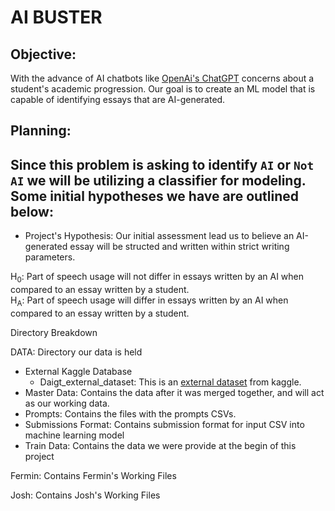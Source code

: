 # AI BUSTER

## Objective:

With the advance of AI chatbots like [OpenAi's ChatGPT](https://chat.openai.com/) concerns about a student's academic progression. Our goal is to create an ML model that is capable of identifying essays that are AI-generated. 



## Planning:

## Since this problem is asking to identify `AI` or `Not AI` we will be utilizing a classifier for modeling. Some initial hypotheses we have are outlined below:

* Project's Hypothesis:
Our initial assessment lead  us to believe an AI-generated essay will be structed and written within strict writing parameters.


H<SUB>0</SUB>: Part of speech usage will not differ in essays written by an AI when compared to an essay written by a student. <br>
H<SUB>A</SUB>: Part of speech usage will differ in essays written by an AI when compared to an essay written by a student.

Directory Breakdown

DATA: Directory our data is held

- External Kaggle Database
    - Daigt_external_dataset: This is an [external dataset](https://www.kaggle.com/datasets/alejopaullier/daigt-external-dataset) from kaggle.
- Master Data: Contains the data after it was merged together, and will act as our working data.
- Prompts: Contains the files with the prompts CSVs. 
- Submissions Format: Contains submission format for input CSV into machine learning  model
- Train Data: Contains the data we were provide at the begin of this project

Fermin: Contains Fermin's Working Files 

Josh: Contains Josh's Working Files
